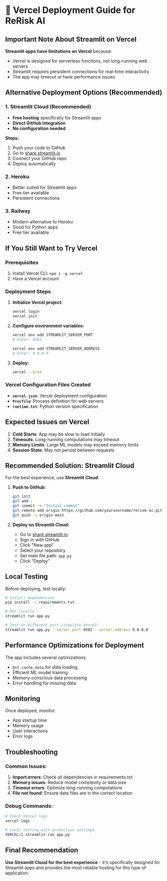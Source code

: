 # 🚀 Vercel Deployment Guide for ReRisk AI

## Important Note About Streamlit on Vercel

**Streamlit apps have limitations on Vercel** because:
- Vercel is designed for serverless functions, not long-running web servers
- Streamlit requires persistent connections for real-time interactivity
- The app may timeout or have performance issues

## Alternative Deployment Options (Recommended)

### 1. **Streamlit Cloud (Recommended)**
- **Free hosting** specifically for Streamlit apps
- **Direct GitHub integration**
- **No configuration needed**

**Steps:**
1. Push your code to GitHub
2. Go to [share.streamlit.io](https://share.streamlit.io)
3. Connect your GitHub repo
4. Deploy automatically

### 2. **Heroku**
- Better suited for Streamlit apps
- Free tier available
- Persistent connections

### 3. **Railway**
- Modern alternative to Heroku
- Good for Python apps
- Free tier available

## If You Still Want to Try Vercel

### Prerequisites
1. Install Vercel CLI: `npm i -g vercel`
2. Have a Vercel account

### Deployment Steps

1. **Initialize Vercel project:**
   ```bash
   vercel login
   vercel init
   ```

2. **Configure environment variables:**
   ```bash
   vercel env add STREAMLIT_SERVER_PORT
   # Enter: 8501
   
   vercel env add STREAMLIT_SERVER_ADDRESS  
   # Enter: 0.0.0.0
   ```

3. **Deploy:**
   ```bash
   vercel --prod
   ```

### Vercel Configuration Files Created

- **`vercel.json`**: Vercel deployment configuration
- **`Procfile`**: Process definition for web servers
- **`runtime.txt`**: Python version specification

## Expected Issues on Vercel

1. **Cold Starts**: App may be slow to load initially
2. **Timeouts**: Long-running computations may timeout
3. **Memory Limits**: Large ML models may exceed memory limits
4. **Session State**: May not persist between requests

## Recommended Solution: Streamlit Cloud

For the best experience, use **Streamlit Cloud**:

1. **Push to GitHub:**
   ```bash
   git init
   git add .
   git commit -m "Initial commit"
   git remote add origin https://github.com/yourusername/rerisk-ai.git
   git push -u origin main
   ```

2. **Deploy on Streamlit Cloud:**
   - Go to [share.streamlit.io](https://share.streamlit.io)
   - Sign in with GitHub
   - Click "New app"
   - Select your repository
   - Set main file path: `app.py`
   - Click "Deploy"

## Local Testing

Before deploying, test locally:

```bash
# Install dependencies
pip install -r requirements.txt

# Run locally
streamlit run app.py

# Test on different port (simulate Vercel)
streamlit run app.py --server.port 8501 --server.address 0.0.0.0
```

## Performance Optimizations for Deployment

The app includes several optimizations:
- `@st.cache_data` for data loading
- Efficient ML model training
- Memory-conscious data processing
- Error handling for missing data

## Monitoring

Once deployed, monitor:
- App startup time
- Memory usage
- User interactions
- Error logs

## Troubleshooting

### Common Issues:
1. **Import errors**: Check all dependencies in requirements.txt
2. **Memory issues**: Reduce model complexity or data size
3. **Timeout errors**: Optimize long-running computations
4. **File not found**: Ensure data files are in the correct location

### Debug Commands:
```bash
# Check Vercel logs
vercel logs

# Local testing with production settings
VERCEL=1 streamlit run app.py
```

## Final Recommendation

**Use Streamlit Cloud for the best experience** - it's specifically designed for Streamlit apps and provides the most reliable hosting for this type of application.
